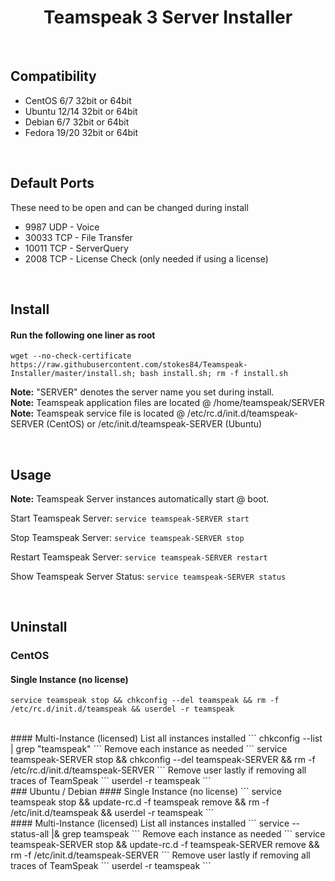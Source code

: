 <h1 align='center'>Teamspeak 3 Server Installer</h1>

<br>

Compatibility
----------------
+ CentOS 6/7 32bit or 64bit
+ Ubuntu 12/14 32bit or 64bit
+ Debian 6/7 32bit or 64bit
+ Fedora 19/20 32bit or 64bit

<br/>

Default Ports
-----------------
These need to be open and can be changed during install
+ 9987 UDP - Voice
+ 30033 TCP - File Transfer
+ 10011 TCP - ServerQuery
+ 2008 TCP - License Check (only needed if using a license)

<br/>

Install
-----------

#### Run the following one liner as root
```
wget --no-check-certificate https://raw.githubusercontent.com/stokes84/Teamspeak-Installer/master/install.sh; bash install.sh; rm -f install.sh
```
<strong>Note:</strong> "SERVER" denotes the server name you set during install.<br/>
<strong>Note:</strong> Teamspeak application files are located @ /home/teamspeak/SERVER<br/>
<strong>Note:</strong> Teamspeak service file is located @ /etc/rc.d/init.d/teamspeak-SERVER (CentOS) or /etc/init.d/teamspeak-SERVER (Ubuntu) <br/>

<br/>

Usage
---------

<strong>Note:</strong> Teamspeak Server instances automatically start @ boot.

Start Teamspeak Server: ```service teamspeak-SERVER start```

Stop Teamspeak Server: ```service teamspeak-SERVER stop```

Restart Teamspeak Server: ```service teamspeak-SERVER restart```

Show Teamspeak Server Status: ```service teamspeak-SERVER status```

<br/>

Uninstall
-------------

### CentOS
#### Single Instance (no license)
```
service teamspeak stop && chkconfig --del teamspeak && rm -f /etc/rc.d/init.d/teamspeak && userdel -r teamspeak
```
<br>
#### Multi-Instance (licensed)
List all instances installed
```
chkconfig --list | grep "teamspeak"
```
Remove each instance as needed
```
service teamspeak-SERVER stop && chkconfig --del teamspeak-SERVER && rm -f /etc/rc.d/init.d/teamspeak-SERVER
```
Remove user lastly if removing all traces of TeamSpeak
```
userdel -r teamspeak
```
<br>
### Ubuntu / Debian
#### Single Instance (no license)
```
service teamspeak stop && update-rc.d -f teamspeak remove && rm -f /etc/init.d/teamspeak && userdel -r teamspeak
```
<br>
#### Multi-Instance (licensed)
List all instances installed
```
service --status-all |& grep teamspeak
```
Remove each instance as needed
```
service teamspeak-SERVER stop && update-rc.d -f teamspeak-SERVER remove && rm -f /etc/init.d/teamspeak-SERVER
```
Remove user lastly if removing all traces of TeamSpeak
```
userdel -r teamspeak
```
